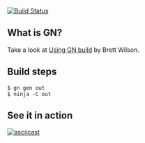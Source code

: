 [![Build Status](https://travis-ci.org/p47r1ck7541/GN-demo.svg?branch=master)](https://travis-ci.org/p47r1ck7541/GN-demo)

## What is GN?

Take a look at [Using GN build](https://docs.google.com/presentation/d/15Zwb53JcncHfEwHpnG_PoIbbzQ3GQi_cpujYwbpcbZo/edit?usp=sharing) by Brett Wilson.

## Build steps

    $ gn gen out
    $ ninja -C out

## See it in action

[![asciicast](https://asciinema.org/a/0VdrIZDVNi9Le4PKQWjthQEP9.png)](https://asciinema.org/a/0VdrIZDVNi9Le4PKQWjthQEP9)
